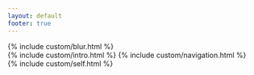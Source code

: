 ```yaml
---
layout: default
footer: true
---
```

<div class="blurImg">
      {% include custom/blur.html %} 
</div>
<div class="header-wrapper"> 
      {% include custom/intro.html %} 
      {% include custom/navigation.html %} 
</div> 
<div class="self-wrapper">  
{% include custom/self.html %} 
</div>